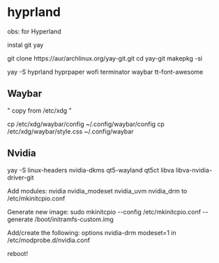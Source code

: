 # hyprland

obs: for Hyperland

instal git yay

git clone https://aur/archlinux.org/yay-git.git
cd yay-git
makepkg -si


yay -S hyprland hyprpaper wofi terminator waybar tt-font-awesome



## Waybar

" copy from /etc/xdg "

cp /etc/xdg/waybar/config ~/.config/waybar/config
cp /etc/xdg/waybar/style.css ~/.config/waybar


## Nvidia

yay -S linux-headers nvidia-dkms qt5-wayland qt5ct libva libva-nvidia-driver-git

Add modules: nvidia nvidia_modeset nvidia_uvm nvidia_drm to /etc/mkinitcpio.conf

Generate new image: sudo mkinitcpio --config /etc/mkinitcpio.conf --generate /boot/initramfs-custom.img

Add/create the following: options nvidia-drm modeset=1 in /etc/modprobe.d/nvidia.conf

reboot!
